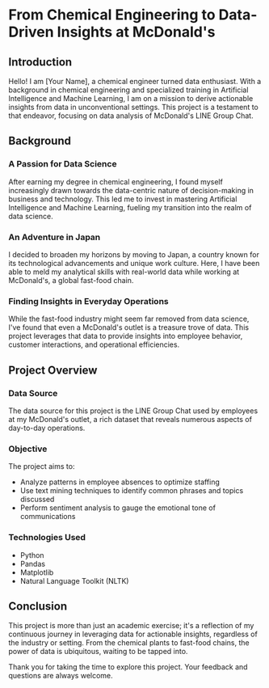 
# From Chemical Engineering to Data-Driven Insights at McDonald's

## Introduction

Hello! I am [Your Name], a chemical engineer turned data enthusiast. With a background in chemical engineering and specialized training in Artificial Intelligence and Machine Learning, I am on a mission to derive actionable insights from data in unconventional settings. This project is a testament to that endeavor, focusing on data analysis of McDonald's LINE Group Chat.

## Background

### A Passion for Data Science
After earning my degree in chemical engineering, I found myself increasingly drawn towards the data-centric nature of decision-making in business and technology. This led me to invest in mastering Artificial Intelligence and Machine Learning, fueling my transition into the realm of data science.

### An Adventure in Japan
I decided to broaden my horizons by moving to Japan, a country known for its technological advancements and unique work culture. Here, I have been able to meld my analytical skills with real-world data while working at McDonald's, a global fast-food chain.

### Finding Insights in Everyday Operations
While the fast-food industry might seem far removed from data science, I've found that even a McDonald's outlet is a treasure trove of data. This project leverages that data to provide insights into employee behavior, customer interactions, and operational efficiencies.

## Project Overview

### Data Source
The data source for this project is the LINE Group Chat used by employees at my McDonald's outlet, a rich dataset that reveals numerous aspects of day-to-day operations.

### Objective
The project aims to:

- Analyze patterns in employee absences to optimize staffing
- Use text mining techniques to identify common phrases and topics discussed
- Perform sentiment analysis to gauge the emotional tone of communications

### Technologies Used

- Python
- Pandas
- Matplotlib
- Natural Language Toolkit (NLTK)

## Conclusion

This project is more than just an academic exercise; it's a reflection of my continuous journey in leveraging data for actionable insights, regardless of the industry or setting. From the chemical plants to fast-food chains, the power of data is ubiquitous, waiting to be tapped into.

Thank you for taking the time to explore this project. Your feedback and questions are always welcome.

